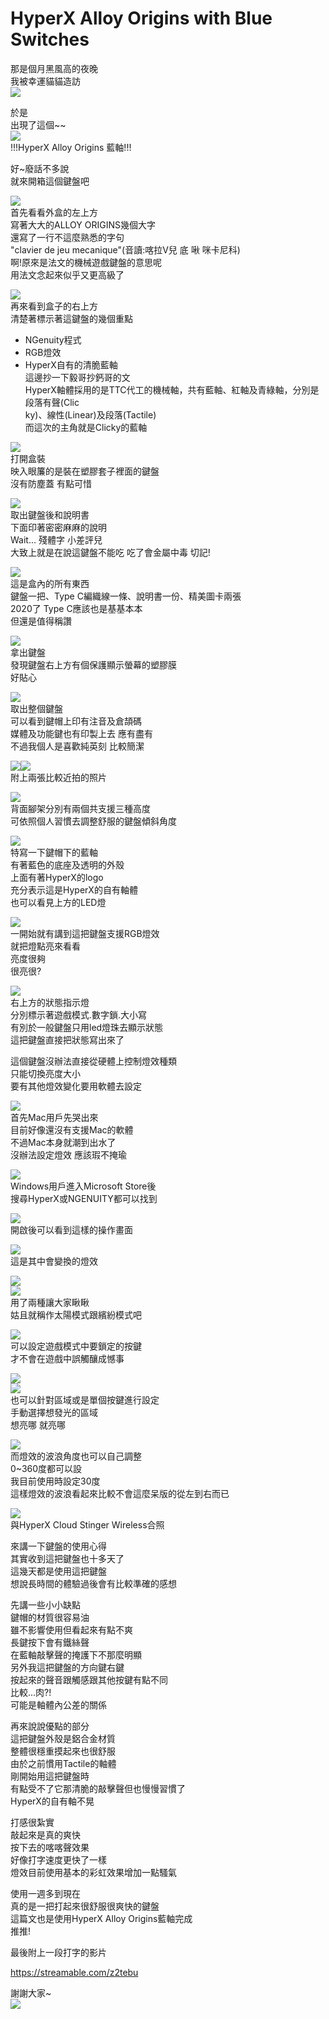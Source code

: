# HyperX Alloy Origins with Blue Switches
  
  
那是個月黑風高的夜晚  
我被幸運貓貓造訪  
![](https://i.imgur.com/Mn2ksGt.jpg)  
  
於是  
出現了這個~~  
![](https://i.imgur.com/ZrgJOuk.jpg)  
!!!HyperX Alloy Origins 藍軸!!!  
  
好~廢話不多說  
就來開箱這個鍵盤吧  
  
  
![](https://i.imgur.com/ZIBqE42.jpg)  
首先看看外盒的左上方  
寫著大大的ALLOY ORIGINS幾個大字  
還寫了一行不這麼熟悉的字句  
"clavier de jeu mecanique"(音讀:喀拉V兒 底 啾 咪卡尼科)  
啊!原來是法文的機械遊戲鍵盤的意思呢  
用法文念起來似乎又更高級了  
  
  
![](https://i.imgur.com/NwyyNZU.jpg)  
再來看到盒子的右上方  
清楚著標示著這鍵盤的幾個重點  
- NGenuity程式  
- RGB燈效  
- HyperX自有的清脆藍軸  
這邊抄一下毅哥抄鈣哥的文  
HyperX軸體採用的是TTC代工的機械軸，共有藍軸、紅軸及青綠軸，分別是段落有聲(Clic  
ky)、線性(Linear)及段落(Tactile)  
而這次的主角就是Clicky的藍軸  
  
  
![](https://i.imgur.com/RwJLRFm.jpg)  
打開盒裝  
映入眼簾的是裝在塑膠套子裡面的鍵盤  
沒有防塵蓋 有點可惜  
  
  
![](https://i.imgur.com/WHd9908.jpg)  
取出鍵盤後和說明書  
下面印著密密麻麻的說明  
Wait... 殘體字 小差評兒  
大致上就是在說這鍵盤不能吃 吃了會金屬中毒 切記!  
  
  
![](https://i.imgur.com/7J0Xcn8.jpg)  
這是盒內的所有東西  
鍵盤一把、Type C編織線一條、說明書一份、精美圖卡兩張  
2020了 Type C應該也是基基本本  
但還是值得稱讚  
  
  
![](https://i.imgur.com/vAVxNaL.jpg)  
拿出鍵盤  
發現鍵盤右上方有個保護顯示螢幕的塑膠膜  
好貼心  
  
  
![](https://i.imgur.com/Pxrkdx7.jpg)  
取出整個鍵盤  
可以看到鍵帽上印有注音及倉頡碼  
媒體及功能鍵也有印製上去 應有盡有  
不過我個人是喜歡純英刻 比較簡潔  
  
  
![](https://i.imgur.com/uP4X6lz.jpg)![](https://i.imgur.com/rDDRWJ8.jpg)  
附上兩張比較近拍的照片   
  
  
  
![](https://i.imgur.com/H7prCxh.jpg)  
背面腳架分別有兩個共支援三種高度  
可依照個人習慣去調整舒服的鍵盤傾斜角度  
  
![](https://i.imgur.com/o8GGjAQ.jpg)  
特寫一下鍵帽下的藍軸  
有著藍色的底座及透明的外殼  
上面有著HyperX的logo  
充分表示這是HyperX的自有軸體  
也可以看見上方的LED燈  
  
![](https://i.imgur.com/ccL9d6g.jpg)  
一開始就有講到這把鍵盤支援RGB燈效  
就把燈點亮來看看  
亮度很夠  
很亮很?  
  
   
![](https://i.imgur.com/C6OGyAD.jpg)  
右上方的狀態指示燈  
分別標示著遊戲模式.數字鎖.大小寫  
有別於一般鍵盤只用led燈珠去顯示狀態  
這把鍵盤直接把狀態寫出來了  
  
  
這個鍵盤沒辦法直接從硬體上控制燈效種類  
只能切換亮度大小  
要有其他燈效變化要用軟體去設定  
  
![](https://i.imgur.com/lhDZZJ6.jpg)  
首先Mac用戶先哭出來  
目前好像還沒有支援Mac的軟體  
不過Mac本身就潮到出水了  
沒辦法設定燈效 應該瑕不掩瑜  
  
  
![](https://i.imgur.com/83vHAgS.jpg)  
Windows用戶進入Microsoft Store後  
搜尋HyperX或NGENUITY都可以找到  
  
![](https://i.imgur.com/8ALwvaM.jpg)  
開啟後可以看到這樣的操作畫面  
  
  
![](https://i.imgur.com/MU4FS1c.jpg)  
這是其中會變換的燈效  
  
![](https://i.imgur.com/dJu1XWw.jpg)  
![](https://i.imgur.com/G6fXSdT.jpg)  
用了兩種讓大家瞅瞅  
姑且就稱作太陽模式跟繽紛模式吧  
  
  
![](https://i.imgur.com/Q2JwBGz.jpg)  
可以設定遊戲模式中要鎖定的按鍵  
才不會在遊戲中誤觸釀成憾事  
  
![](https://i.imgur.com/Ag0kFyW.jpg)  
![](https://i.imgur.com/lc2rkvL.jpg)  
也可以針對區域或是單個按鍵進行設定  
手動選擇想發光的區域  
想亮哪 就亮哪  
  
  
![](https://i.imgur.com/7yWWA07.jpg)  
而燈效的波浪角度也可以自己調整  
0~360度都可以設  
我目前使用時設定30度  
這樣燈效的波浪看起來比較不會這麼呆版的從左到右而已  
  
  
![](https://i.imgur.com/XrdBVOn.jpg)  
與HyperX Cloud Stinger Wireless合照  
  
  
來講一下鍵盤的使用心得  
其實收到這把鍵盤也十多天了  
這幾天都是使用這把鍵盤  
想說長時間的體驗過後會有比較準確的感想  
  
先講一些小小缺點  
鍵帽的材質很容易油  
雖不影響使用但看起來有點不爽  
長鍵按下會有鐵絲聲  
在藍軸敲擊聲的掩護下不那麼明顯  
另外我這把鍵盤的方向鍵右鍵  
按起來的聲音跟觸感跟其他按鍵有點不同  
比較...肉?!  
可能是軸體內公差的關係  
  
再來說說優點的部分  
這把鍵盤外殼是鋁合金材質  
整體很穩重摸起來也很舒服  
由於之前慣用Tactile的軸體  
剛開始用這把鍵盤時  
有點受不了它那清脆的敲擊聲但也慢慢習慣了  
HyperX的自有軸不晃  
  
打感很紮實  
敲起來是真的爽快  
按下去的喀喀聲效果  
好像打字速度更快了一樣  
燈效目前使用基本的彩虹效果增加一點騷氣  
  
使用一週多到現在  
真的是一把打起來很舒服很爽快的鍵盤  
這篇文也是使用HyperX Alloy Origins藍軸完成  
推推!  
  
最後附上一段打字的影片  
  
https://streamable.com/z2tebu  
  
  
謝謝大家~  
![](https://i.imgur.com/Bn7j39G.jpg)  
